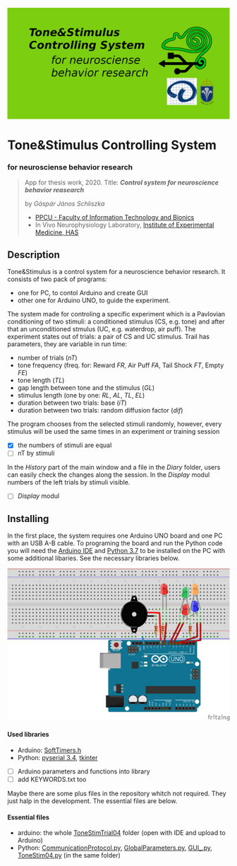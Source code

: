 ![Project Logo](/repository-open-graph.png)
# Tone&Stimulus Controlling System #
### for neurosciense behavior research ###
 
> App for thesis work, 2020.
>   Title: __*Control system for neuroscience behavior reasearch*__
>
>   by *Gáspár János Schliszka*
>    * [PPCU - Faculty of Information Technology and Bionics](https://itk.ppke.hu/en)
>    * In Vivo Neurophysiology Laboratory, [Institute of Experimental Medicine, HAS](http://koki.hu/english)

## Description ##
  Tone&Stimulus is a control system for a neuroscience behavior research. It consists of two pack of programs:
  - one for PC, to contol Arduino and create GUI
  - other one for Arduino UNO, to guide the experiment.
  
  The system made for controling a specific experiment which is a Pavlovian conditioning of two stimuli: a conditioned stimulus (CS, e.g. tone) and after that an unconditioned stmulus (UC, e.g. waterdrop, air puff). The experiment states out of trials: a pair of CS and UC stimulus.
  Trail has parameters, they are variable in run time:
  * number of trials (*nT*)
  * tone frequency (freq. for: Reward *FR*, Air Puff *FA*, Tail Shock *FT*, Empty *FE*)
  * tone length (*TL*)
  * gap length between tone and the stimulus (*GL*)
  * stimulus length (one by one: *RL*, *AL*, *TL*, *EL*)
  * duration between two trials: base (*iT*)
  * duration between two trials: random diffusion factor (*dif*)
  
  The program chooses from the selected stimuli randomly, however, every stimulus will be used the same times in an experiment or training session
  - [x] the numbers of stimuli are equal
  - [ ] nT by stimuli
  
  In the *History* part of the main window and a file in the *Diary* folder, users can easily check the changes along the session. In the *Display* modul numbers of the left trials by stimuli visible.
  - [ ] *Display* modul
  
## Installing ##
  In the first place, the system requires one Arduino UNO board and one PC with an USB A-B cable.
  To programing the board and run the Python code you will need the [Arduino IDE](https://www.arduino.cc/en/software) and [Python 3.7](https://www.python.org/) to be installed on the PC with some additional libaries.
  See the necessary libraries below.
  
  ![Circuit for Arduino](/arduino/ToneStim.png)
  
  #### Used libraries ####
   * Arduino: [SoftTimers.h](https://github.com/end2endzone/SoftTimers)
   * Python: [pyserial 3.4](https://pypi.org/project/pyserial/), [tkinter](https://docs.python.org/3/library/tkinter.html)
   - [ ] Arduino parameters and functions into library
   - [ ] add KEYWORDS.txt too
  
  Maybe there are some plus files in the repository whitch not required. They just halp in the development. The essential files are below.
  
  #### Essential files ####
   * arduino: the whole [ToneStimTrial04](/arduino/ToneStimeTrial04) folder (open with IDE and upload to Arduino)
   * Python: [CommunicationProtocol.py](/python/CommunicationProtocol.py), [GlobalParameters.py](/pythonGlobalParameters.py), [GUI_.py](/python/GUI_.py), [ToneStim04.py](/python/ToneStim04.py) (in the same folder)
